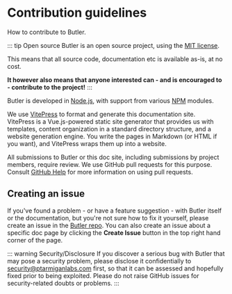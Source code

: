 # Contribution guidelines

How to contribute to Butler.

::: tip Open source
Butler is an open source project, using the [MIT license](https://choosealicense.com/licenses/mit/).

This means that all source code, documentation etc is available as-is, at no cost.

**It however also means that anyone interested can - and is encouraged to - contribute to the project!**
:::

Butler is developed in [Node.js](https://nodejs.org), with support from various [NPM](https://www.npmjs.com/) modules.

We use [VitePress](https://vitepress.vuejs.org/) to format and generate this documentation site.  
VitePress is a Vue.js-powered static site generator that provides us with templates, content organization in a standard directory structure, and a website generation engine. You write the pages in Markdown (or HTML if you want), and VitePress wraps them up into a website.

All submissions to Butler or this doc site, including submissions by project members, require review. We use GitHub pull requests for this purpose. Consult [GitHub Help](https://docs.github.com/en/free-pro-team@latest/github/collaborating-with-issues-and-pull-requests/about-pull-requests) for more information on using pull requests.

## Creating an issue

If you've found a problem - or have a feature suggestion - with Butler itself or the documentation, but you're not sure how to fix it yourself, please create an issue in the [Butler repo](https://github.com/ptarmiganlabs/butler/issues/new). You can also create an issue about a specific doc page by clicking the **Create Issue** button in the top right hand corner of the page.

::: warning Security/Disclosure
If you discover a serious bug with Butler that may pose a security problem, please disclose it confidentially to security@ptarmiganlabs.com first, so that it can be assessed and hopefully fixed prior to being exploited. Please do not raise GitHub issues for security-related doubts or problems.
:::
